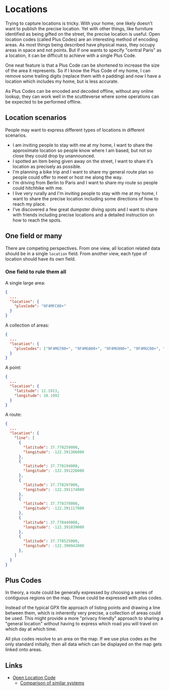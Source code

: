 # Locations

Trying to capture locations is tricky. With your home, one likely doesn't want to publish the precise location. Yet with other things, like furniture identified as being gifted on the street, the precise location is useful. Open location codes (called Plus Codes) are an interesting method of encoding areas. As most things being described have physical mass, they occupy areas in space and not points. But if one wants to specify "central Paris" as a location, it can be difficult to achieve with a single Plus Code.

One neat feature is that a Plus Code can be shortened to increase the size of the area it represents. So if I know the Plus Code of my home, I can remove some trailing digits (replace them with `0` padding) and now I have a location which includes my home, but is less accurate.

As Plus Codes can be encoded and decoded offline, without any online lookup, they can work well in the scuttleverse where some operations can be expected to be performed offline.

## Location scenarios

People may want to express different types of locations in different scenarios.

- I am inviting people to stay with me at my home, I want to share the approximate location so people know where I am based, but not so close they could drop by unannounced.
- I spotted an item being given away on the street, I want to share it's location as precisely as possible.
- I'm planning a bike trip and I want to share my general route plan so people could offer to meet or host me along the way.
- I'm driving from Berlin to Paris and I want to share my route so people could hitchhike with me.
- I live very rurally and I'm inviting people to stay with me at my home, I want to share the precise location including some directions of how to reach my place.
- I've discovered a few great dumpster diving spots and I want to share with friends including precise locations and a detailed instruction on how to reach the spots.

## One field or many

There are competing perspectives. From one view, all location related data should be in a single `location` field. From another view, each type of location should have its own field.

### One field to rule them all

A single large area:

```json
{
  ...
  "location": {
    "plusCode": "9F4MFC00+"
  }
}
```

A collection of areas:

```json
{
  ...
  "location": {
    "plusCodes": ["9F4MG700+", "9F4MG800+", "9F4MG900+", "9F4MGC00+", "9F4MGF00+", "9F4MF800+", "9F4MF900+", "9F4MFC00+", "9F4MFF00+"],
  }
}
```

A point:

```json
{
  ...
  "location": {
    "latitude": 12.1913,
    "longitude": 10.1992
  }
}
```

A route:

```json
{
  ...
  "location": {
    "line": [
      {
        "latitude": 37.778259000,
        "longitude": -122.391386000
      },
      {
        "latitude": 37.778194000,
        "longitude": -122.391226000
      },
      {
        "latitude": 37.778297000,
        "longitude": -122.391174000
      },
      {
        "latitude": 37.778378000,
        "longitude": -122.391117000
      },
      {
        "latitude": 37.778449000,
        "longitude": -122.391039000
      },
      {
        "latitude": 37.778525000,
        "longitude": -122.390942000
      },
    ]
  }
}
```

## Plus Codes

In theory, a route could be generally expressed by choosing a series of contiguous regions on the map. Those could be expressed with plus codes.

Instead of the typical GPX file approach of listing points and drawing a line between them, which is inherently very precise, a collection of areas could be used. This might provide a more "privacy friendly" approach to sharing a "general location" without having to express which road you will travel on which day at which time.

All plus codes resolve to an area on the map. If we use plus codes as the only standard initially, then all data which can be displayed on the map gets linked onto areas.

## Links

- [Open Location Code](https://github.com/google/open-location-code/)
  - [Comparison of similar systems](https://github.com/google/open-location-code/wiki/Evaluation-of-Location-Encoding-Systems)
